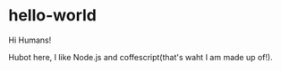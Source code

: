 # hello-world

Hi Humans!

Hubot here, I like Node.js and coffescript(that's waht I am made up of!).
